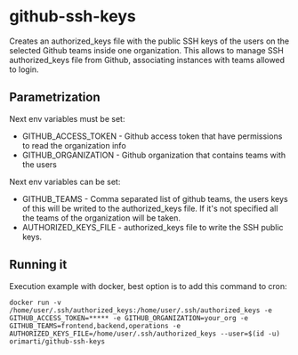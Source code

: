 # github-ssh-keys
Creates an authorized_keys file with the public SSH keys of the users on the selected Github teams inside one organization. This allows to manage SSH authorized_keys file from Github, associating instances with teams allowed to login.

## Parametrization
Next env variables must be set:
* GITHUB_ACCESS_TOKEN - Github access token that have permissions to read the organization info
* GITHUB_ORGANIZATION - Github organization that contains teams with the users

Next env variables can be set:
* GITHUB_TEAMS - Comma separated list of github teams, the users keys of this will be writed to the authorized_keys file. If it's not specified all the teams of the organization will be taken.
* AUTHORIZED_KEYS_FILE - authorized_keys file to write the SSH public keys.

## Running it
Execution example with docker, best option is to add this command to cron:
```
docker run -v /home/user/.ssh/authorized_keys:/home/user/.ssh/authorized_keys -e GITHUB_ACCESS_TOKEN=***** -e GITHUB_ORGANIZATION=your_org -e GITHUB_TEAMS=frontend,backend,operations -e AUTHORIZED_KEYS_FILE=/home/user/.ssh/authorized_keys --user=$(id -u) orimarti/github-ssh-keys
```
